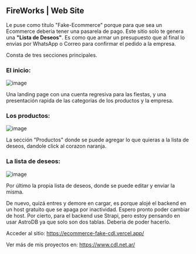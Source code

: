 ## FireWorks | Web Site

Le puse como titulo "Fake-Ecommerce" porque para que sea un Ecommerce deberia tener una pasarela de pago. Este sitio solo te genera una **"Lista de Deseos"**. Es como que armar un presupuesto que al final lo envias por WhatsApp o Correo para confirmar el pedido a la empresa. 

Consta de tres secciones principales. 

### El inicio: 

![image](https://github.com/user-attachments/assets/f3d37db3-5cd8-4684-9a82-ca15c79e3cd8)

Una landing page con una cuenta regresiva para las fiestas, y una presentación rapida de las categorias de los productos y la empresa.

### Los productos:

![image](https://github.com/user-attachments/assets/f2210761-9998-4c50-98c9-73d07377c304)

La sección "Productos" donde se puede agregar lo que quieras a la lista de deseos, dandole click al corazon naranja. 

### La lista de deseos:

![image](https://github.com/user-attachments/assets/6307a2b6-b59e-4478-8ad7-70365f3020ac)

Por último la propia lista de deseos, donde se puede editar y enviar la misma. 

De nuevo, quizá entres y demore en cargar, es porque alojé el backend en un host gratuito que se apaga por inactividad. Espero pronto poder cambiar de host. 
Por cierto, para el backend use Strapi, pero estoy pensando en usar AstroDB ya que solo son dos tablas. Deberia de poder hacerlo. 

Acceder al sitio: 
https://ecommerce-fake-cdl.vercel.app/

Ver más de mis proyectos en:
https://www.cdl.net.ar/

